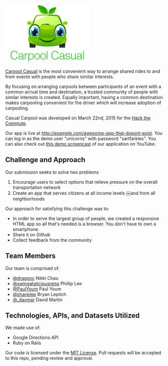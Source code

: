 
![Carpool Casual](/app/assets/images/logo.png)

[Carpool Casual](http://www.carpoolcasual.com) is the most convenient way to arrange shared rides to and from events with people who share similar interests.

By focusing on arranging carpools between participants of an event with a common arrival time and destination, a trusted community of people with similar interests is created. Equally important, having a common destination makes carpooling convenient for the driver which will increase adoption of carpooling.

Casual Carpool was developed on March 22nd, 2015 for the [Hack the Commute](http://hackthecommute.seattle.gov).

Our app is live at http://example.com/awesome-app-that-doesnt-exist. You can log in as the demo user "unicorns" with password "sartfarkles". You can also check out [this demo screencast](https://www.youtube.com/watch?v=dQw4w9WgXcQ) of our application on YouTube.

## Challenge and Approach

Our submission seeks to solve two problems
1. Encourage users to select options that relieve pressure on the overall transportation network
2. Create an app that serves citizens at all income levels ￼and from all neighborhoods

Our approach for satisfying this challenge was to:

- In order to serve the largest group of people, we created a responsive HTML app so all that's needed is a browser. You don't have to own a smartphone.
- Share it on Github
- Collect feedback from the community


## Team Members

Our team is comprised of:

- [@dragonc](http://twitter.com/dragonc) Nikki Chau
- [@xwingataliciousness](http://github.com/xwingataliciousness) Phillip Lee
- [@PaulYoum](http://github.com/PaulYoum) Paul Youm
- [@shanelep](http://github.com/shanelep) Bryan Lepitch
- [@_davmar](http://twitter.com/_davmar) David Martin

## Technologies, APIs, and Datasets Utilized

We made use of:

- Google Directions API
- Ruby on Rails

Our code is licensed under the [MIT License](LICENSE.md). Pull requests will be accepted to this repo, pending review and approval.
